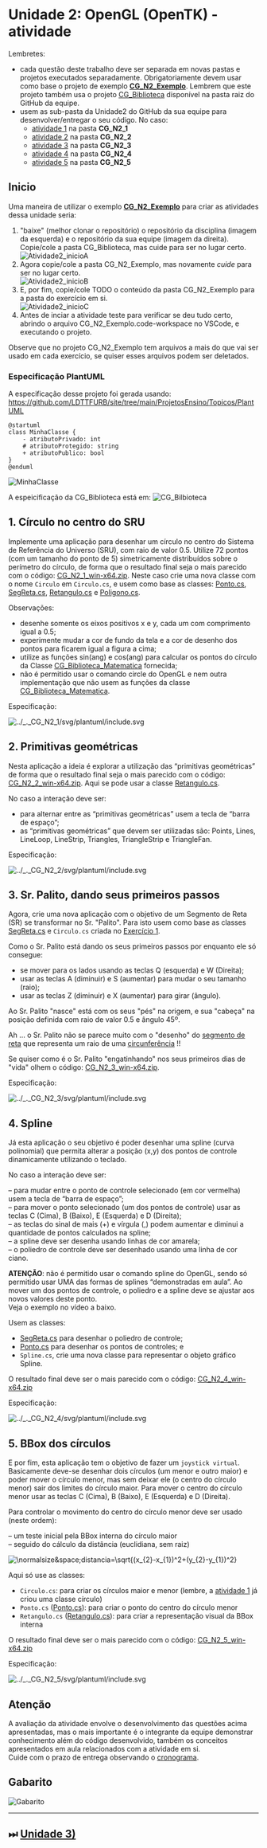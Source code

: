 [CG_Biblioteca]:            ../../CG_Biblioteca/              "CG_Biblioteca"  
[CG_Biblioteca_Matematica]: ../../CG_Biblioteca/Matematica.cs "CG_Biblioteca_Matematica"  
[CG_N2_Exemplo]:            ../CG_N2_Exemplo/              "CG_N2_Exemplo"  

# Unidade 2: OpenGL (OpenTK) - atividade  

Lembretes:

- cada questão deste trabalho deve ser separada em novas pastas e projetos executados separadamente. Obrigatoriamente devem usar como base o projeto de exemplo **[CG_N2_Exemplo]**. Lembrem que este projeto também usa o projeto [CG_Biblioteca] disponível na pasta raiz do GitHub da equipe.
- usem as sub-pasta da Unidade2 do GitHub da sua equipe para desenvolver/entregar o seu código. No caso:
  - [atividade 1](#1-círculo-no-centro-do-sru) na pasta **CG_N2_1**  
  - [atividade 2](#2-primitivas-geométricas) na pasta **CG_N2_2**  
  - [atividade 3](#3-sr-palito-dando-seus-primeiros-passos) na pasta **CG_N2_3**  
  - [atividade 4](#4-spline) na pasta **CG_N2_4**  
  - [atividade 5](#5-bbox-dos-círculos) na pasta **CG_N2_5**  

## Inicio

Uma maneira de utilizar o exemplo **[CG_N2_Exemplo]** para criar as atividades dessa unidade seria:

1) "baixe" (melhor clonar o repositório) o repositório da disciplina (imagem da esquerda) e o repositório da sua equipe (imagem da direita). Copie/cole a pasta CG_Biblioteca, mas cuide para ser no lugar certo.  
![Atividade2_inicioA](Atividade2_inicioA.png)  
2) Agora copie/cole a pasta CG_N2_Exemplo, mas novamente *cuide* para ser no lugar certo.  
![Atividade2_inicioB](Atividade2_inicioB.png)  
3) E, por fim, copie/cole TODO o conteúdo da pasta CG_N2_Exemplo para a pasta do exercício em si.  
![Atividade2_inicioC](Atividade2_inicioC.png)  
4) Antes de inciar a atividade teste para verificar se deu tudo certo, abrindo o arquivo CG_N2_Exemplo.code-workspace no VSCode, e executando o projeto.  

Observe que no projeto CG_N2_Exemplo tem arquivos a mais do que vai ser usado em cada exercício, se quiser esses arquivos podem ser deletados.  

### Especificação PlantUML

A especificação desse projeto foi gerada usando: <https://github.com/LDTTFURB/site/tree/main/ProjetosEnsino/Topicos/PlantUML>  

```plantuml
@startuml
class MinhaClasse {
    - atributoPrivado: int
    # atributoProtegido: string
    + atributoPublico: bool
}
@enduml
```

![MinhaClasse](https://www.plantuml.com/plantuml/svg/JSan2e0m30NGlQVuu2XUm4bm5hn2gaK3iO4sTH7lBdNHxS4Rib6oSeXRX7B6n76diJBWSW3GWIonBwPpufDMxS7Htcf-fHOshfajSTpURxylNdZH7bvLtEs64DToo0C0 "MinhaClasse")

A espeicificação da CG_Biblioteca está em:
![CG_Bilbioteca](../../CG_Biblioteca/svg/plantuml/include.svg)  

## 1. Círculo no centro do SRU  

Implemente uma aplicação para desenhar um círculo no centro do Sistema de Referência do Universo (SRU), com raio de valor 0.5. Utilize 72 pontos (com um tamanho do ponto de 5) simetricamente distribuídos sobre o perímetro do círculo, de forma que o resultado final seja o mais parecido com o código: [CG_N2_1_win-x64.zip](./CG_N2_1_win-x64.zip "CG_N2_1_win-x64.zip"). Neste caso crie uma nova classe com o nome ```Circulo``` em ```Circulo.cs```, e usem como base as classes: [Ponto.cs](../CG_N2_Exemplo/Ponto.cs), [SegReta.cs](../CG_N2_Exemplo/SegReta.cs), [Retangulo.cs](../CG_N2_Exemplo/Retangulo.cs) e [Poligono.cs](../CG_N2_Exemplo/Poligono.cs).  

Observações:  

- desenhe somente os eixos positivos x e y, cada um com comprimento igual a 0.5;  
- experimente mudar a cor de fundo da tela e a cor de desenho dos pontos para ficarem igual a figura a cima;  
- utilize as funções sin(ang) e cos(ang) para calcular os pontos do círculo da Classe [CG_Biblioteca_Matematica] fornecida;  
- não é permitido usar o comando circle do OpenGL e nem outra implementação que não usem as funções da classe [CG_Biblioteca_Matematica].  

Especificação:  

![../_._CG_N2_1/svg/plantuml/include.svg](CG_N2_1.svg)  
<!-- ![CG_N2_1](https://www.plantuml.com/plantuml/svg/dP1FQyCm3CNl_XGwfYmzhEnaGkXeeQTsPHti6DJOopGSgzXo1klotKUNbCB-N7hJ4pyzFTuy2WP9hOF5gjhCgbjLEumHriaRXgC20BWPLDPWQv_96txVMH7oJTIhNwiSF0frFy7D7yk9wjN508hFwNJufCOG2mfrSfSOeywg0zAZVT4F-pShd4CLM99ZNRzYE2aareRJtjd9rPSv78INDZgkiRLUM6_P2zyjpvRtaj3H1uRiFn0qT4ncv8k2Eni26LkMyCGx2UIRx0J5xr7rQaWr534cFbUn3Tm4RA4eeg1GNPPmLBrIS-jDQjqN "CG_N2_1")   -->

## 2. Primitivas geométricas  

Nesta aplicação a ideia é explorar a utilização das “primitivas geométricas” de forma que o resultado final seja o mais parecido com o código: [CG_N2_2_win-x64.zip](./CG_N2_2_win-x64.zip "CG_N2_2_win-x64.zip"). Aqui se pode usar a classe [Retangulo.cs](../CG_N2_Exemplo/Retangulo.cs).  

No caso a interação deve ser:  

- para alternar entre as “primitivas geométricas” usem a tecla de “barra de espaço”;  
- as “primitivas geométricas” que devem ser utilizadas são: Points, Lines, LineLoop, LineStrip, Triangles, TriangleStrip e TriangleFan.  

Especificação:  

![../_._CG_N2_2/svg/plantuml/include.svg](CG_N2_2.svg)  
<!-- ![CG_N2_2](https://www.plantuml.com/plantuml/svg/bOz1IyD048Nl-olcc61wAPwM42fMYWThQGIFOSnkuyfc9-xEHh3clmj9qu9wyJRppUFDUwl0w3cs5cutrNPPBKLjCGHuY4uH70K0mDMq9Gss-jauHH-bPZQk2NBp2sNWa4t_KxZz0wPY41S3oByMY-cJE8NOQqRNH7i9SYP9rQ7PwuDyV7dJJ1bKdZXQalKh-lHVwWmwfdjtk0llSaUEwNezeZ9sQ-DdD7lUS4HhFj4dAKZeoQZJ8S-frzuRfOi2dgXaRrmpYi8uYa5CtwUYvsnpsPsdncCBUHuOsTH50KSn2B7IJiNMVWC0 "CG_N2_2")   -->

## 3. Sr. Palito, dando seus primeiros passos  

Agora, crie uma nova aplicação com o objetivo de um Segmento de Reta (SR) se transformar no Sr. "Palito". Para isto usem como base as classes [SegReta.cs](../CG_N2_Exemplo/SegReta.cs "SegReta.cs") e ```Circulo.cs``` criada no [Exercício 1](#1-círculo-no-centro-do-sru "Exercício 1").

Como o Sr. Palito está dando os seus primeiros passos por enquanto ele só consegue:  

- se mover para os lados usando as teclas Q (esquerda) e W (Direita);
- usar as teclas A (diminuir) e S (aumentar) para mudar o seu tamanho (raio);  
- usar as teclas Z (diminuir) e X (aumentar) para girar (ângulo).  

Ao Sr. Palito "nasce" está com os seus "pés" na origem, e sua "cabeça" na posição definida com raio de valor 0.5 e ângulo 45º.  

Ah ... o Sr. Palito não se parece muito com o "desenho" do [segmento de reta](../CG_N2_Exemplo/SegReta.cs) que representa um raio de uma [circunferência](#1-círculo-no-centro-do-sru) !!  

Se quiser como é o Sr. Palito "engatinhando" nos seus primeiros dias de "vida" olhem o código: [CG_N2_3_win-x64.zip](./CG_N2_3_win-x64.zip "CG_N2_3_win-x64.zip").

Especificação:  

![../_._CG_N2_3/svg/plantuml/include.svg](CG_N2_3.svg)  
<!-- ![CG_N2_3](https://www.plantuml.com/plantuml/svg/XP51IyD048Nl-ok6dXBQY6YzX1XQAXGFrj08FOPfiiQLpKxPp5Qmzh-BIPfYQ_6sE-zZvhsPISresLKQPlDiSPFTYbnZNKDg4zIA2NO20200DANJ124KvDPQmZsCxph9elebN5-roh3lucKRL4lv6ZwltoNJ239Bx3I5-HjQluEdx52hJxIU3o5iIHMdGYAzZNmqUTYEkeGjKP7tO-f_TDgayjfm5_4eegsqLXKoZk65KhRAb8tBkdcAlMY3GVGL17rgqI-HWXW66wP43Y0XmpH-E1Tdk9Ov7e7k4a_E58Sp3DkVLs8bLyeKz95APcNAEfoVbKPWaDNs55pyKVJ5NXmRj2cQIGSJYQNIOWLHL3EookCOTc8ln4IQmbNw6m00 "CG_N2_3")   -->

## 4. Spline  

Já esta aplicação o seu objetivo é poder desenhar uma spline (curva polinomial) que permita alterar a posição (x,y) dos pontos de controle dinamicamente utilizando o teclado.  

No caso a interação deve ser:  

– para mudar entre o ponto de controle selecionado (em cor vermelha) usem a tecla de “barra de espaço”;  
– para mover o ponto selecionado (um dos pontos de controle) usar as teclas C (Cima), B (Baixo), E (Esquerda) e D (Direita);  
– as teclas do sinal de mais (+) e vírgula (,) podem aumentar e diminui a quantidade de pontos calculados na spline;  
– a spline deve ser desenha usando linhas de cor amarela;  
– o poliedro de controle deve ser desenhado usando uma linha de cor ciano.  
<!-- – ao pressionar a tecla R os pontos de controle devem voltar aos valores iniciais;   -->

**ATENÇÃO**: não é permitido usar o comando spline do OpenGL, sendo só permitido usar UMA das formas de splines “demonstradas em aula”. Ao mover um dos pontos de controle, o poliedro e a spline deve se ajustar aos novos valores deste ponto.  
Veja o exemplo no vídeo a baixo.  

Usem as classes:

- [SegReta.cs](../CG_N2_Exemplo/SegReta.cs "SegReta.cs") para desenhar o poliedro de controle;  
- [Ponto.cs](../CG_N2_Exemplo/Ponto.cs "Ponto.cs") para desenhar os pontos de controles; e  
- ```Spline.cs```, crie uma nova classe para representar o objeto gráfico Spline.  

O resultado final deve ser o mais parecido com o código: [CG_N2_4_win-x64.zip](./CG_N2_4_win-x64.zip "CG_N2_4_win-x64.zip")  

Especificação:  

![../_._CG_N2_4/svg/plantuml/include.svg](CG_N2_4.svg)  
<!-- ![CG_N2_4](https://www.plantuml.com/plantuml/svg/vLJ1Qjj04BtlLmmvoLY2jEIqg29D2Y5GfsvTwD5if8qwPJKZTaTkwjJ_NYp9jgA4O6Wl9JVjlD7iU_CUUnx4U6ag1vTNovktopELEnC2pDbXoSJme000flj2jAmDVh5t-jFj3oiSmzApD8vr_jtu66ecuR1hrXynI3hVriu-P9D-r7jfZCEryT44DAmOYnv8KrvPxx6mMGPVUI4UgMoRGlkfDggx5TBVIRAdf7hEiuQA0-7s59Mcij-G2lwvi298PT1NJqena15SZHjldYbEr4OT1dGysfjs91QrGx8NTetMzrmIg8KNrjaScKp1e059u1sSzd2tmNOje66xo1v8KszDmUH-PHc4Tl9dAUR2CtE_d_9cDsROC4QdFR4EZP1oZIIFzfz0ntfcnEDwRWEF_HbgUp47atvWwtouP1BFpaQZwxR-sSBpy_WBETa37Q6e5hwcNFSvYw7sV8yLwrjcztSH6ofMZwnDaWnEwf62aoUPxFwv9ldVqZ0TKdzDPhU2rT2t8wrk6GtUIn8-Oc_7TCRRoEmK__jNbEIWmNFfJGLf6iG8vba63sgZrBcbegdS7m00 "CG_N2_4")   -->

## 5. BBox dos círculos

E por fim, esta aplicação tem o objetivo de fazer um ```joystick virtual```. Basicamente deve-se desenhar dois círculos (um menor e outro maior) e poder mover o círculo menor, mas sem deixar ele (o centro do círculo menor) sair dos limites do círculo maior. Para mover o centro do círculo menor usar as teclas C (Cima), B (Baixo), E (Esquerda) e D (Direita).  

Para controlar o movimento do centro do círculo menor deve ser usado (neste ordem):  

– um teste inicial pela BBox interna do círculo maior  
– seguido do cálculo da distância (euclidiana, sem raiz)  

  ![\normalsize&space;distancia=\sqrt{(x_{2}-x_{1})^2+(y_{2}-y_{1})^2}](https://latex.codecogs.com/svg.latex?\normalsize&space;distancia=\sqrt{(x_{2}-x_{1})^2+(y_{2}-y_{1})^2})  

Aqui só use as classes:

- ```Circulo.cs```: para criar os círculos maior e menor (lembre, a [atividade 1](#1-círculo-no-centro-do-sru) já criou uma classe círculo)  
- ```Ponto.cs``` ([Ponto.cs](../CG_N2_Exemplo/Ponto.cs)): para criar o ponto do centro do círculo menor  
- ```Retangulo.cs``` ([Retangulo.cs](../CG_N2_Exemplo/Retangulo.cs)): para criar a representação visual da BBox interna  

O resultado final deve ser o mais parecido com o código: [CG_N2_5_win-x64.zip](./CG_N2_5_win-x64.zip "CG_N2_5_win-x64.zip")  

Especificação:  

![../_._CG_N2_5/svg/plantuml/include.svg](CG_N2_5.svg)  
<!-- ![CG_N2_5](https://www.plantuml.com/plantuml/svg/jP7BJiCm44Nt_efP9gBT8DX4KLJKeee51RL8BADfuWOZnrFiSP4e_NSavr74gpp4pdDzFNEFP-GOBVjQmtYQpuxpKr5eT0uklIa9jW80uAYfeWfhUQjCIOyBoQnCvPBfEsa01bbjtXfd7uYns8bz0qYVXyDcacX3p2MZgRpU1-cLA5-ZcijLShMybqm3o2snrvGKTsZZ7xa7i6QwCAjpzv1Sas4wcGHfuTSJPJkfwtd67hLwGXl5aC26LDbUf2bjfBMgb5a6DxHWgqmLJ2uSnKuqqnlGFbi76-RqeA7w5kHXPw3vBuxGjcCOArkyNbTR7qYNMrIKbEINMiQ_VXae9z9fAh2MvYlYpun_-eWsSRzEIvN56jBKCR8giWosOYV4I9hIr_e5 "CG_N2_5")   -->

## Atenção

A avaliação da atividade envolve o desenvolvimento das questões acima apresentadas, mas o mais importante é o integrante da equipe demonstrar conhecimento além do código desenvolvido, também os conceitos apresentados em aula relacionados com a atividade em si.  
Cuide com o prazo de entrega observando o [cronograma](../../cronograma.md).

## Gabarito

![Gabarito](atividade2Gabarito.png "Gabarito")  

----------

## ⏭ [Unidade 3)](../Unidade3/README.md "Unidade 3")  
